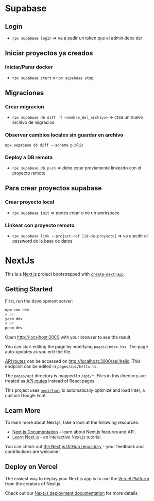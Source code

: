 # Supabase

## Login

- `npx supabase login` => va a pedir un token que el admin debe dar

## Iniciar proyectos ya creados

### Iniciar/Parar docker

- `npx supabase start` o `npx supabase stop`

## Migraciones

### Crear migracion

- `npx supabase db diff -f <nombre_del_archivo>` => crea un nuevo archivo de migracion

### Observar cambios locales sin guardar en archivo

`npx supabase db diff --schema public`

### Deploy a DB remota

- `npx supabase db push` => debe estar previamente linkeado con el proyecto remoto

## Para crear proyectos supabase

### Crear proyecto local

- `npx supabase init` => podes crear o no un workspace

### Linkear con proyecto remoto

- `npx supabase link --project-ref [id-de-proyecto]` => va a pedir el password de la base de datos

# NextJs

This is a [Next.js](https://nextjs.org/) project bootstrapped with [`create-next-app`](https://github.com/vercel/next.js/tree/canary/packages/create-next-app).

## Getting Started

First, run the development server:

```bash
npm run dev
# or
yarn dev
# or
pnpm dev
```

Open [http://localhost:3000](http://localhost:3000) with your browser to see the result.

You can start editing the page by modifying `pages/index.tsx`. The page auto-updates as you edit the file.

[API routes](https://nextjs.org/docs/api-routes/introduction) can be accessed on [http://localhost:3000/api/hello](http://localhost:3000/api/hello). This endpoint can be edited in `pages/api/hello.ts`.

The `pages/api` directory is mapped to `/api/*`. Files in this directory are treated as [API routes](https://nextjs.org/docs/api-routes/introduction) instead of React pages.

This project uses [`next/font`](https://nextjs.org/docs/basic-features/font-optimization) to automatically optimize and load Inter, a custom Google Font.

## Learn More

To learn more about Next.js, take a look at the following resources:

- [Next.js Documentation](https://nextjs.org/docs) - learn about Next.js features and API.
- [Learn Next.js](https://nextjs.org/learn) - an interactive Next.js tutorial.

You can check out [the Next.js GitHub repository](https://github.com/vercel/next.js/) - your feedback and contributions are welcome!

## Deploy on Vercel

The easiest way to deploy your Next.js app is to use the [Vercel Platform](https://vercel.com/new?utm_medium=default-template&filter=next.js&utm_source=create-next-app&utm_campaign=create-next-app-readme) from the creators of Next.js.

Check out our [Next.js deployment documentation](https://nextjs.org/docs/deployment) for more details.
